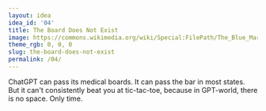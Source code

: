 ```yaml
---
layout: idea
idea_id: '04'
title: The Board Does Not Exist
image: https://commons.wikimedia.org/wiki/Special:FilePath/The_Blue_Marble.jpg
theme_rgb: 0, 0, 0
slug: the-board-does-not-exist
permalink: /04/
---
```


ChatGPT can pass its medical boards. It can pass the bar in most states. But it can't consistently beat you at tic-tac-toe, because in GPT-world, there is no space. Only time.
